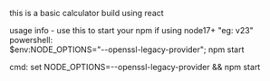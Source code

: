 this is a basic calculator build using react 

usage info - 
use this to start your npm if using node17+ "eg: v23"
powershell:  
    $env:NODE_OPTIONS="--openssl-legacy-provider"; npm start

cmd: 
    set NODE_OPTIONS=--openssl-legacy-provider && npm start
